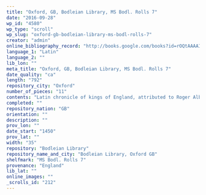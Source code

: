```yaml
---
title: "Oxford, GB, Bodleian Library, MS Bodl. Rolls 7"
date: "2016-09-28"
wp_id: "4580"
wp_type: "scroll"
wp_slug: "oxford-gb-bodleian-library-ms-bodl-rolls-7"
creator: "admin"
online_bibliography_record: "http://books.google.com/books?id=rOQtAAAAIAAJ&pg=PA558&lpg=PA558&dq=bodleian+library+pedigree+roll+2&source=bl&ots=YViuDY6a0W&sig=pR7fAhw7X8fupSiBIUJnBkRSl3I&hl=en&sa=X&ei=_-HCU4qzOMykyATosYLgCg&ved=0CD0Q6AEwBQ#v=onepage&q=bodleian%20library%20pedigree%20roll%202&f=false  p.558"
language_1: "Latin"
language_2: ""
lib_lon: ""
meta_title: "Oxford, GB, Bodleian Library, MS Bodl. Rolls 7"
date_quality: "ca"
length: "792"
repository_city: "Oxford"
number_of_pieces: "11"
contents: "Latin chronicle of kings of England, attributed to Roger Alban (or of St. Albans). Text is Lyell E."
completed: ""
repository_nation: "GB"
orientation: ""
description: ""
prov_lon: ""
date_start: "1450"
prov_lat: ""
width: "35"
repository: "Bodleian Library"
repository_name_and_city: "Bodleian Library, Oxford GB"
shelfmark: "MS Bodl. Rolls 7"
provenance: "England"
lib_lat: ""
online_images: ""
_scrolls_id: "212"
---
```



